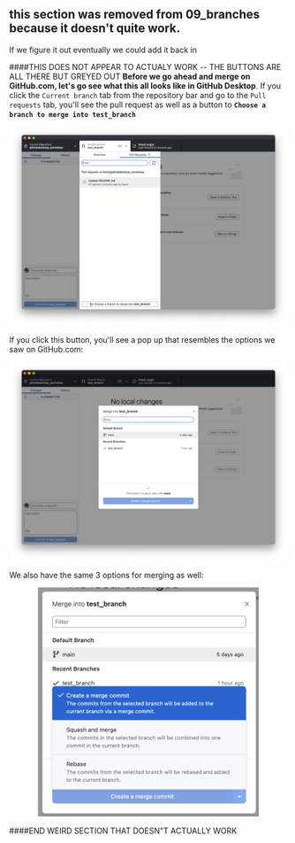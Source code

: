 ## this section was removed from 09_branches because it doesn't quite work.

If we figure it out eventually we could add it back in

####THIS DOES NOT APPEAR TO ACTUALY WORK -- THE BUTTONS ARE ALL THERE BUT GREYED OUT
**Before we go ahead and merge on GitHub.com, let's go see what this all looks like in GitHub Desktop**.
If you click the `Current branch` tab from the repository bar and go to the `Pull requests` tab, you'll see the pull request as well as a button to **`Choose a branch to merge into test_branch`**

<p align="center">
  <img src="../img/9.GHD_merge_pull_request_GHD_1.png" width="800">
</p>

If you click this button, you'll see a pop up that resembles the options we saw on GitHub.com:

<p align="center">
  <img src="../img/9.GHD_merge_pull_request_GHD_2.png" width="800">
</p>

We also have the same 3 options for merging as well:

<p align="center">
  <img src="../img/9.GHD_merge_pull_request_GHD_3.png" width="400">
</p>
####END WEIRD SECTION THAT DOESN"T ACTUALLY WORK
